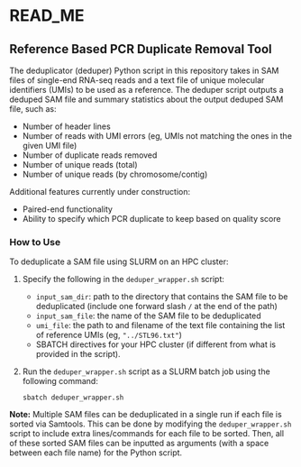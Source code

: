 # READ_ME

## Reference Based PCR Duplicate Removal Tool

The deduplicator (deduper) Python script in this repository takes in SAM files of single-end RNA-seq reads and a text file of unique molecular identifiers (UMIs) to be used as a reference. The deduper script outputs a deduped SAM file and summary statistics about the output deduped SAM file, such as:
- Number of header lines
- Number of reads with UMI errors (eg, UMIs not matching the ones in the given UMI file)
- Number of duplicate reads removed
- Number of unique reads (total)
- Number of unique reads (by chromosome/contig)

Additional features currently under construction:
- Paired-end functionality
- Ability to specify which PCR duplicate to keep based on quality score

### How to Use

To deduplicate a SAM file using SLURM on an HPC cluster:

1. Specify the following in the `deduper_wrapper.sh` script:
    - `input_sam_dir`: path to the directory that contains the SAM file to be deduplicated (include one forward slash `/` at the end of the path)
    - `input_sam_file`: the name of the SAM file to be deduplicated
    - `umi_file`: the path to and filename of the text file containing the list of reference UMIs (eg, `"../STL96.txt"`)
    - SBATCH directives for your HPC cluster (if different from what is provided in the script).

2. Run the `deduper_wrapper.sh` script as a SLURM batch job using the following command:

    `sbatch deduper_wrapper.sh`

__Note:__ Multiple SAM files can be deduplicated in a single run if each file is sorted via Samtools. This can be done by modifying the `deduper_wrapper.sh` script to include extra lines/commands for each file to be sorted. Then, all of these sorted SAM files can be inputted as arguments (with a space between each file name) for the Python script.
